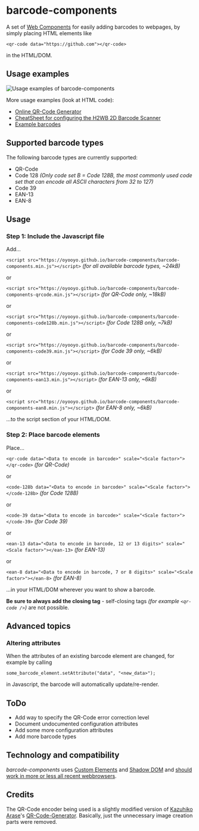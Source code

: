 # barcode-components

A set of [Web Components](https://en.wikipedia.org/wiki/Web_Components) for easily adding barcodes to webpages, by simply placing HTML elements like
```
<qr-code data="https://github.com"></qr-code>
```
in the HTML/DOM.

## Usage examples

![Usage examples of barcode-components](https://oyooyo.github.io/barcode-components/examples/example_barcodes.png)

More usage examples (look at HTML code):

- [Online QR-Code Generator](https://oyooyo.github.io/barcode-components/examples/qrcode_generator.html)
- [CheatSheet for configuring the H2WB 2D Barcode Scanner](https://oyooyo.github.io/barcode-components/examples/h2wb_cheatsheet.html)
- [Example barcodes](https://oyooyo.github.io/barcode-components/examples/example_barcodes.html)

## Supported barcode types

The following barcode types are currently supported:

- QR-Code
- Code 128 _(Only code set B = Code 128B, the most commonly used code set that can encode all ASCII characters from 32 to 127)_
- Code 39
- EAN-13
- EAN-8

## Usage

### Step 1: Include the Javascript file

Add...

`<script src="https://oyooyo.github.io/barcode-components/barcode-components.min.js"></script>` _(for all available barcode types, ~24kB)_

or

`<script src="https://oyooyo.github.io/barcode-components/barcode-components-qrcode.min.js"></script>` _(for QR-Code only, ~18kB)_

or

`<script src="https://oyooyo.github.io/barcode-components/barcode-components-code128b.min.js"></script>` _(for Code 128B only, ~7kB)_

or

`<script src="https://oyooyo.github.io/barcode-components/barcode-components-code39.min.js"></script>` _(for Code 39 only, ~6kB)_

or

`<script src="https://oyooyo.github.io/barcode-components/barcode-components-ean13.min.js"></script>` _(for EAN-13 only, ~6kB)_

or

`<script src="https://oyooyo.github.io/barcode-components/barcode-components-ean8.min.js"></script>` _(for EAN-8 only, ~6kB)_

...to the script section of your HTML/DOM.

### Step 2: Place barcode elements

Place...

`<qr-code data="<Data to encode in barcode>" scale="<Scale factor>"></qr-code>` _(for QR-Code)_

or

`<code-128b data="<Data to encode in barcode>" scale="<Scale factor>"></code-128b>` _(for Code 128B)_

or

`<code-39 data="<Data to encode in barcode>" scale="<Scale factor>"></code-39>` _(for Code 39)_

or

`<ean-13 data="<Data to encode in barcode, 12 or 13 digits>" scale="<Scale factor>"></ean-13>` _(for EAN-13)_

or

`<ean-8 data="<Data to encode in barcode, 7 or 8 digits>" scale="<Scale factor>"></ean-8>` _(for EAN-8)_

...in your HTML/DOM wherever you want to show a barcode.

**Be sure to always add the closing tag** - self-closing tags _(for example `<qr-code />`)_ are not possible.

## Advanced topics

### Altering attributes

When the attributes of an existing barcode element are changed, for example by calling
```
some_barcode_element.setAttribute("data", "<new_data>");
```
in Javascript, the barcode will automatically update/re-render.

## ToDo

- Add way to specify the QR-Code error correction level
- Document undocumented configuration attributes
- Add some more configuration attributes
- Add more barcode types

## Technology and compatibility

*barcode-components* uses [Custom Elements](https://en.wikipedia.org/wiki/Web_Components#Custom_Elements) and [Shadow DOM](https://en.wikipedia.org/wiki/Web_Components#Shadow_DOM) and [should work in more or less all recent webbrowsers](https://caniuse.com/#feat=custom-elementsv1).

## Credits

The QR-Code encoder being used is a slightly modified version of [Kazuhiko Arase](https://github.com/kazuhikoarase)'s [QR-Code-Generator](https://github.com/kazuhikoarase/qrcode-generator). Basically, just the unnecessary image creation parts were removed.
